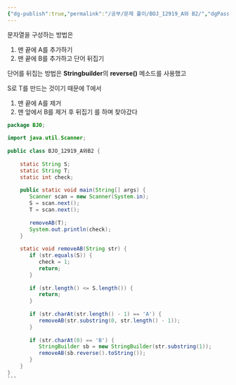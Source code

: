 ```yaml
---
{"dg-publish":true,"permalink":"/공부/문제 풀이/BOJ_12919_A와 B2/","dgPassFrontmatter":true}
---
```



문자열을 구성하는 방법은
1) 맨 끝에 A를 추가하기
2) 맨 끝에 B를  추가하고 단어 뒤집기

단어를 뒤집는 방법은 **Stringbuilder**의 **reverse()** 메소드를 사용했고

S로 T를 만드는 것이기 때문에 T에서
1) 맨 끝에 A를 제거
2) 맨 앞에서 B를 제거 후 뒤집기
를 하며 찾아갔다

````java
package BJO;  
  
import java.util.Scanner;  
  
public class BJO_12919_A와B2 {  
  
    static String S;  
    static String T;  
    static int check;  
  
    public static void main(String[] args) {  
       Scanner scan = new Scanner(System.in);  
       S = scan.next();  
       T = scan.next();  
  
       removeAB(T);  
       System.out.println(check);  
    }  
  
    static void removeAB(String str) {  
       if (str.equals(S)) {  
          check = 1;  
          return;  
       }  
  
       if (str.length() <= S.length()) {  
          return;  
       }  
  
       if (str.charAt(str.length() - 1) == 'A') {  
          removeAB(str.substring(0, str.length() - 1));  
       }  
  
       if (str.charAt(0) == 'B') {  
          StringBuilder sb = new StringBuilder(str.substring(1));  
          removeAB(sb.reverse().toString());  
       }  
    }  
}
```